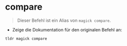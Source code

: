# compare

> Dieser Befehl ist ein Alias von `magick compare`.

- Zeige die Dokumentation für den originalen Befehl an:

`tldr magick compare`
